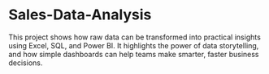 # Sales-Data-Analysis
This project shows how raw data can be transformed into practical insights using Excel, SQL, and Power BI. It highlights the power of data storytelling, and how simple dashboards can help teams make smarter, faster business decisions.

